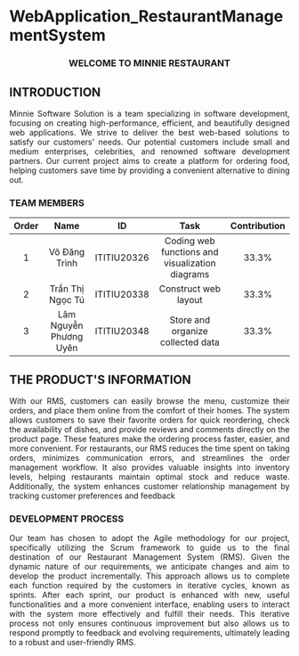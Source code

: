 # WebApplication_RestaurantManagementSystem
<h3 align="center">WELCOME TO MINNIE RESTAURANT</h3>

## INTRODUCTION

<div style="text-align:justify">
Minnie Software Solution is a team specializing in software development, focusing on creating high-performance, efficient, and beautifully designed web applications. We strive to deliver the best web-based solutions to satisfy our customers' needs. Our potential customers include small and medium enterprises, celebrities, and renowned software development partners. Our current project aims to create a platform for ordering food, helping customers save time by providing a convenient alternative to dining out.
</div>

### TEAM MEMBERS

| Order |                   Name                   |     ID      |              Task                              | Contribution |
| :---: |:----------------------------------------:|:-----------:|:----------------------------------------------:|:------------:|
|   1   |          Võ Đăng Trình                   | ITITIU20326 | Coding web functions and visualization diagrams|     33.3%    |
|   2   |          Trần Thị Ngọc Tú                | ITITIU20338 | Construct web layout                           |     33.3%    |
|   3   |          Lâm Nguyễn Phương Uyên          | ITITIU20348 | Store and organize collected data              |     33.3%    |

## THE PRODUCT'S INFORMATION
<div style="text-align:justify">
With our RMS, customers can easily browse the menu, customize their orders, and place them online from the comfort of their homes. The system allows customers to save their favorite orders for quick reordering, check the availability of dishes, and provide reviews and comments directly on the product page. These features make the ordering process faster, easier, and more convenient.
For restaurants, our RMS reduces the time spent on taking orders, minimizes communication errors, and streamlines the order management workflow. It also provides valuable insights into inventory levels, helping restaurants maintain optimal stock and reduce waste. Additionally, the system enhances customer relationship management by tracking customer preferences and feedback
</div>

### DEVELOPMENT PROCESS
<div style="text-align:justify">
Our team has chosen to adopt the Agile methodology for our project, specifically utilizing the Scrum framework to guide us to the final destination of our Restaurant Management System (RMS). Given the dynamic nature of our requirements, we anticipate changes and aim to develop the product incrementally. This approach allows us to complete each function required by the customers in iterative cycles, known as sprints. After each sprint, our product is enhanced with new, useful functionalities and a more convenient interface, enabling users to interact with the system more effectively and fulfill their needs. This iterative process not only ensures continuous improvement but also allows us to respond promptly to feedback and evolving requirements, ultimately leading to a robust and user-friendly RMS.
</div>
